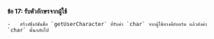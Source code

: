 **ข้อ 17: รับตัวอักษรจากผู้ใช้**
    
    -   สร้างฟังก์ชันชื่อ `getUserCharacter` ที่รับค่า `char` จากผู้ใช้ทางคีย์บอร์ด แล้วส่งค่า `char` นั้นกลับไป